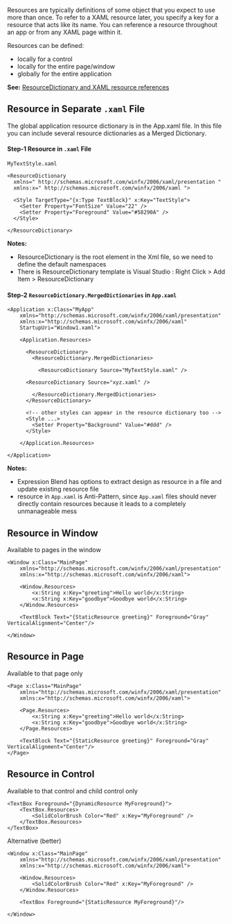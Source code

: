 Resources are typically definitions of some object that you expect to use more than once. To refer to a XAML resource later, you specify a key for a resource that acts like its name. You can reference a resource throughout an app or from any XAML page within it.

Resources can be defined: 
* locally for a control
* locally for the entire page/window
* globally for the entire application

**See:** [ResourceDictionary and XAML resource references](https://docs.microsoft.com/en-us/windows/uwp/design/controls-and-patterns/resourcedictionary-and-xaml-resource-references)

## Resource in Separate `.xaml` File
The global application resource dictionary is in the App.xaml file. In this file you can include several resource dictionaries as a Merged Dictionary.

#### Step-1 Resource in `.xaml` File
`MyTextStyle.xaml`
```
<ResourceDictionary 
  xmlns=" http://schemas.microsoft.com/winfx/2006/xaml/presentation "
  xmlns:x=" http://schemas.microsoft.com/winfx/2006/xaml ">
  
  <Style TargetType="{x:Type TextBlock}" x:Key="TextStyle">
    <Setter Property="FontSize" Value="22" />
    <Setter Property="Foreground" Value="#58290A" />
  </Style>
  
</ResourceDictionary>
```
**Notes:**
* ResourceDictionary is the root element in the Xml file, so we need to define the default namespaces
* There is ResourceDictionary template is Visual Studio : Right Click > Add Item > ResourceDictionary

#### Step-2 `ResourceDictionary.MergedDictionaries` in `App.xaml`
```
<Application x:Class="MyApp"
    xmlns="http://schemas.microsoft.com/winfx/2006/xaml/presentation"
    xmlns:x="http://schemas.microsoft.com/winfx/2006/xaml"
    StartupUri="Window1.xaml">
    
    <Application.Resources>
	
      <ResourceDictionary>
        <ResourceDictionary.MergedDictionaries>
		
          <ResourceDictionary Source="MyTextStyle.xaml" />
	  
	  <ResourceDictionary Source="xyz.xaml" />
		  
        </ResourceDictionary.MergedDictionaries>
      </ResourceDictionary>
	  
      <!-- other styles can appear in the resource dictionary too -->
      <Style ...>
        <Setter Property="Background" Value="#ddd" />
      </Style>
	  
    </Application.Resources>
    
</Application>
```
**Notes:**
* Expression Blend has options to extract design as resource in a file and update existing resource file
* resource in `App.xaml` is Anti-Pattern, since `App.xaml` files should never directly contain resources because it leads to a completely unmanageable mess

## Resource in Window
Available to pages in the window
```
<Window x:Class="MainPage"
    xmlns="http://schemas.microsoft.com/winfx/2006/xaml/presentation"
    xmlns:x="http://schemas.microsoft.com/winfx/2006/xaml">
    
    <Window.Resources>
        <x:String x:Key="greeting">Hello world</x:String>
        <x:String x:Key="goodbye">Goodbye world</x:String>
    </Window.Resources>

    <TextBlock Text="{StaticResource greeting}" Foreground="Gray" VerticalAlignment="Center"/>

</Window>
```
## Resource in Page
Available to that page only
```
<Page x:Class="MainPage"
    xmlns="http://schemas.microsoft.com/winfx/2006/xaml/presentation"
    xmlns:x="http://schemas.microsoft.com/winfx/2006/xaml">

    <Page.Resources>
        <x:String x:Key="greeting">Hello world</x:String>
        <x:String x:Key="goodbye">Goodbye world</x:String>
    </Page.Resources>

    <TextBlock Text="{StaticResource greeting}" Foreground="Gray" VerticalAlignment="Center"/>
</Page>
```
## Resource in Control
Available to that control and child control only
```
<TextBox Foreground="{DynamicResource MyForeground}">
    <TextBox.Resources>
        <SolidColorBrush Color="Red" x:Key="MyForeground" />
    </TextBox.Resources>
</TextBox>
```
Alternative (better)
```
<Window x:Class="MainPage"
    xmlns="http://schemas.microsoft.com/winfx/2006/xaml/presentation"
    xmlns:x="http://schemas.microsoft.com/winfx/2006/xaml">
	
    <Window.Resources>
        <SolidColorBrush Color="Red" x:Key="MyForeground" />
    </Window.Resources>

    <TextBox Foreground="{StaticResource MyForeground}"/>
	
</Window>
```






